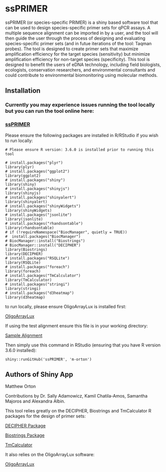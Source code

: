 # ssPRIMER
ssPRIMER (or species-specific PRIMER) is a shiny based software tool that can be used to design species-specific primer sets for qPCR assays. A multiple sequence alignment can be imported in by a user, and the tool will then guide the user through the process of designing and evaluating species-specific primer sets (and in futue iterations of the tool: Taqman probes). The tool is designed to create primer sets that maximize amplification efficiency for the target species (sensitivity) but minimize amplification efficiency for non-target species (specificity). This tool is designed to benefit the users of eDNA technology, including field biologists, ecologists, conservation researchers, and environmental consultants and could contribute to environmental biomonitoring using molecular methods.   



## Installation

### Currently you may experience issues running the tool locally but you can run the tool online here:

### [ssPRIMER](https://www.mattortonapps.com/shiny/ssPRIMER/)


Please ensure the following packages are installed in R/RStudio if you wish to run locally:

```
# Please ensure R version: 3.6.0 is installed prior to running this tool

# install.packages("plyr")
library(plyr)
# install.packages("ggplot2")
library(ggplot2)
# install.packages("shiny")
library(shiny)
# install.packages("shinyjs")
library(shinyjs)
# install.packages("shinyalert")
library(shinyalert)
# install.packages("shinyWidgets")
library(shinyWidgets)
# install.packages("jsonlite")
library(jsonlite)
# install.packages("rhandsontable")
library(rhandsontable)
# if (!requireNamespace("BiocManager", quietly = TRUE))
#  install.packages("BiocManager")
# BiocManager::install("Biostrings")
# BiocManager::install("DECIPHER")
library(Biostrings)
library(DECIPHER)
# install.packages("RSQLite")
library(RSQLite)
# install.packages("foreach")
library(foreach)
# install.packages("TmCalculator")
library(TmCalculator)
# install.packages("stringi")
library(stringi)
# install.packages("d3heatmap")
library(d3heatmap)
```
to run locally, please ensure OligoArrayLux is installed first:

[OligoArrayLux](http://unafold.rna.albany.edu/?q=DINAMelt/OligoArrayAux)

If using the test alignment ensure this file is in your working directory:

[Sample Alignment](sampleAlignment.fas)

Then simply use this command in RStudio (ensuring that you have R version 3.6.0 installed):
```
shiny::runGitHub('ssPRIMER', 'm-orton')
```

## Authors of Shiny App
Matthew Orton

Contributions by Dr. Sally Adamowicz, Kamil Chatila-Amos, Samantha Majoros and Alexandra Albin.

This tool relies greatly on the DECIPHER, Biostrings and TmCalculator R packages for the design of primer sets:

[DECIPHER Package](https://bioconductor.org/packages/release/bioc/html/DECIPHER.html)

[Biostrings Package](http://bioconductor.org/packages/release/bioc/html/Biostrings.html)

[TmCalculator](https://cran.r-project.org/web/packages/TmCalculator/index.html)

It also relies on the OligoArrayLux software:

[OligoArrayLux](http://unafold.rna.albany.edu/?q=DINAMelt/OligoArrayAux)
